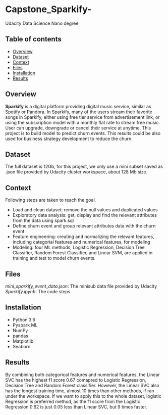 # Capstone_Sparkify-
Udacity Data Science Nano degree

## Table of contents
* [Overview](#overview)
* [Dataset](#dataset)
* [Context](#context)
* [Files](#files)
* [Installation](#installation)
* [Results](#results)

## Overview
**Sparkify** is a digital platform providing digital music service, similar as Spotify or Pandora. In Sparkify, many of the users stream their favorite songs in Sparkify, either using free tier service from advertisement link, or using the subscription model with a monthly flat rate to stream free music. User can upgrade, downgrade or cancel their service at anytime. This project is to build model to predict churn events. This results could be also used for business strategy development to reduce the churn. 

## Dataset
The full dataset is 12Gb, for this project, we only use a mini subset saved as .json file provided by Udacity cluster workspace, about 128 Mb size.

## Context
Following steps are taken to reach the goal.
* Load and clean dataset: remove the null values and duplicated values
* Exploratory data analysis: get, display and find the relevant attributes from the data using spark.sql
* Define churn event and group relevant attributes data with the churn event
* Feature engineering: creating and normalizing the relevant features, including categorial features and numerical features, for modeling
* Modeling: four ML methods, Logistic Regression, Decision Tree Classifier, Random Forest Classifier, and Linear SVM, are applied in training and test to model churn events.

## Files
*mini_sparkify_event_data.json*: The minisub data file provided by Udacity                                                    
*Sparkify.ipynb*: The code steps


## Installation
* Python 3.6
* Pyspark ML
* NumPy                                         
* pandas                                                   
* Matplotlib                                 
* Seaborn                                      

## Results
By combining both categorical features and numerical features, the Linear SVC has the highest f1 score 0.67 comapred to Logistic Regression, Decision Tree and Random Forest classifier. However, the Linear SVC also has the longest training time, almost 10 times than other methods, if ran under the workspace. If we want to apply this to the whole dataset, logistic Regression is preferred method, as the f1 score from the Logistic Regression 0.62 is just 0.05 less than Linear SVC, but 9 times faster. 
